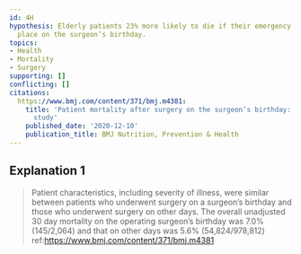 ```yaml
---
id: 4H
hypothesis: Elderly patients 23% more likely to die if their emergency surgery takes
  place on the surgeon’s birthday.
topics:
- Health
- Mortality
- Surgery
supporting: []
conflicting: []
citations:
  https://www.bmj.com/content/371/bmj.m4381:
    title: 'Patient mortality after surgery on the surgeon’s birthday: observational
      study'
    published_date: '2020-12-10'
    publication_title: BMJ Nutrition, Prevention & Health
---
```

## Explanation 1

> Patient characteristics, including severity of illness, were similar between patients who underwent surgery on a surgeon’s birthday and those who underwent surgery on other days. The overall unadjusted 30 day mortality on the operating surgeon’s birthday was 7.0% (145/2,064) and that on other days was 5.6% (54,824/978,812)
> ref:https://www.bmj.com/content/371/bmj.m4381
